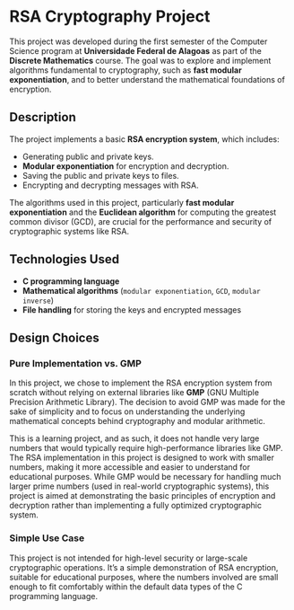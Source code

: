 # **RSA Cryptography Project**

This project was developed during the first semester of the Computer Science program at **Universidade Federal de Alagoas** as part of the **Discrete Mathematics** course. The goal was to explore and implement algorithms fundamental to cryptography, such as **fast modular exponentiation**, and to better understand the mathematical foundations of encryption.

## Description

The project implements a basic **RSA encryption system**, which includes:
- Generating public and private keys.
- **Modular exponentiation** for encryption and decryption.
- Saving the public and private keys to files.
- Encrypting and decrypting messages with RSA.

The algorithms used in this project, particularly **fast modular exponentiation** and the **Euclidean algorithm** for computing the greatest common divisor (GCD), are crucial for the performance and security of cryptographic systems like RSA.

## Technologies Used

- **C programming language**
- **Mathematical algorithms** (`modular exponentiation`, `GCD`, `modular inverse`)
- **File handling** for storing the keys and encrypted messages

## Design Choices

### Pure Implementation vs. GMP

In this project, we chose to implement the RSA encryption system from scratch without relying on external libraries like **GMP** (GNU Multiple Precision Arithmetic Library). The decision to avoid GMP was made for the sake of simplicity and to focus on understanding the underlying mathematical concepts behind cryptography and modular arithmetic.

This is a learning project, and as such, it does not handle very large numbers that would typically require high-performance libraries like GMP. The RSA implementation in this project is designed to work with smaller numbers, making it more accessible and easier to understand for educational purposes. While GMP would be necessary for handling much larger prime numbers (used in real-world cryptographic systems), this project is aimed at demonstrating the basic principles of encryption and decryption rather than implementing a fully optimized cryptographic system.

### Simple Use Case

This project is not intended for high-level security or large-scale cryptographic operations. It’s a simple demonstration of RSA encryption, suitable for educational purposes, where the numbers involved are small enough to fit comfortably within the default data types of the C programming language.
